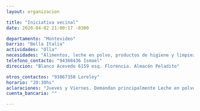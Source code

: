 ```yaml
---
layout: organizacion

title: "Iniciativa vecinal"
date: 2020-04-02 21:00:17 -0300

departamento: "Montevideo"
barrio: "Bella Italia"
actividades: "Olla"
necesidades: "Alimentos, leche en polvo, productos de higiene y limpieza"
telefono_contacto: "94368436 Ismael"
direccion: "Blanco Acevedo 6159 esq. Florencia. Almacén Peladito"

otros_contactos: "93867350 Loreley"
horario: "20:30hs"
aclaraciones: "Jueves y Viernes. Demandan principalmente Leche en polvo"
cuenta_bancaria: ""

---
```

